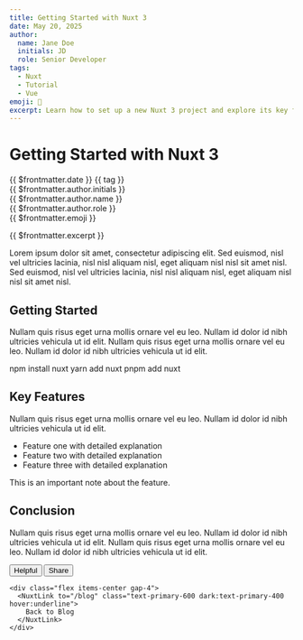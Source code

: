 ```yaml
---
title: Getting Started with Nuxt 3
date: May 20, 2025
author:
  name: Jane Doe
  initials: JD
  role: Senior Developer
tags: 
  - Nuxt
  - Tutorial
  - Vue
emoji: 🚀
excerpt: Learn how to set up a new Nuxt 3 project and explore its key features for building modern web applications.
---
```


# Getting Started with Nuxt 3

<div class="flex items-center gap-3 mb-4">
  <span class="text-sm text-gray-500 dark:text-gray-400">{{ $frontmatter.date }}</span>
  <Badge v-for="tag in $frontmatter.tags" :key="tag" type="info" class="text-xs">{{ tag }}</Badge>
</div>

<div class="flex items-center gap-4 mb-6">
  <div class="w-10 h-10 rounded-full bg-gray-200 dark:bg-gray-700 flex items-center justify-center text-sm font-medium">
    {{ $frontmatter.author.initials }}
  </div>
  <div>
    <div class="font-medium">{{ $frontmatter.author.name }}</div>
    <div class="text-sm text-gray-500 dark:text-gray-400">{{ $frontmatter.author.role }}</div>
  </div>
</div>

<!-- Featured image -->
<div class="aspect-video bg-gray-100 dark:bg-gray-800 rounded-lg overflow-hidden mb-8">
  <div class="w-full h-full flex items-center justify-center bg-gradient-to-br from-primary-100 to-primary-200 dark:from-primary-900/30 dark:to-primary-800/30">
    <div class="text-8xl text-primary-500">{{ $frontmatter.emoji }}</div>
  </div>
</div>

{{ $frontmatter.excerpt }}

Lorem ipsum dolor sit amet, consectetur adipiscing elit. Sed euismod, nisl vel ultricies lacinia, nisl nisl aliquam nisl, eget aliquam nisl nisl sit amet nisl. Sed euismod, nisl vel ultricies lacinia, nisl nisl aliquam nisl, eget aliquam nisl nisl sit amet nisl.

## Getting Started

Nullam quis risus eget urna mollis ornare vel eu leo. Nullam id dolor id nibh ultricies vehicula ut id elit. Nullam quis risus eget urna mollis ornare vel eu leo. Nullam id dolor id nibh ultricies vehicula ut id elit.

<CodeGroup>
  <CodeBlock label="npm" active language="bash">
    npm install nuxt
  </CodeBlock>
  <CodeBlock label="yarn" language="bash">
    yarn add nuxt
  </CodeBlock>
  <CodeBlock label="pnpm" language="bash">
    pnpm add nuxt
  </CodeBlock>
</CodeGroup>

## Key Features

Nullam quis risus eget urna mollis ornare vel eu leo. Nullam id dolor id nibh ultricies vehicula ut id elit.

- Feature one with detailed explanation
- Feature two with detailed explanation
- Feature three with detailed explanation

<Alert type="info">
  <p>This is an important note about the feature.</p>
</Alert>

## Conclusion

Nullam quis risus eget urna mollis ornare vel eu leo. Nullam id dolor id nibh ultricies vehicula ut id elit. Nullam quis risus eget urna mollis ornare vel eu leo. Nullam id dolor id nibh ultricies vehicula ut id elit.

<div class="mt-12 pt-6 border-t border-gray-200 dark:border-gray-800">
  <div class="flex flex-col sm:flex-row justify-between items-center gap-4">
    <div class="flex items-center gap-2">
      <button class="flex items-center gap-1 px-3 py-1 rounded-full bg-gray-100 dark:bg-gray-800 hover:bg-gray-200 dark:hover:bg-gray-700 transition-colors">
        <div class="i-carbon-thumbs-up"></div>
        <span>Helpful</span>
      </button>
      <button class="flex items-center gap-1 px-3 py-1 rounded-full bg-gray-100 dark:bg-gray-800 hover:bg-gray-200 dark:hover:bg-gray-700 transition-colors">
        <div class="i-carbon-share"></div>
        <span>Share</span>
      </button>
    </div>
    
    <div class="flex items-center gap-4">
      <NuxtLink to="/blog" class="text-primary-600 dark:text-primary-400 hover:underline">
        Back to Blog
      </NuxtLink>
    </div>
  </div>
</div>

<script setup>
// Any additional script logic can go here
</script>
